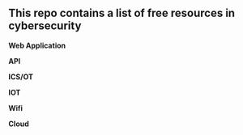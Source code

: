 ## This repo contains a list of free resources in cybersecurity


**Web Application** 

**API**

**ICS/OT**

**IOT**

**Wifi**

**Cloud**
